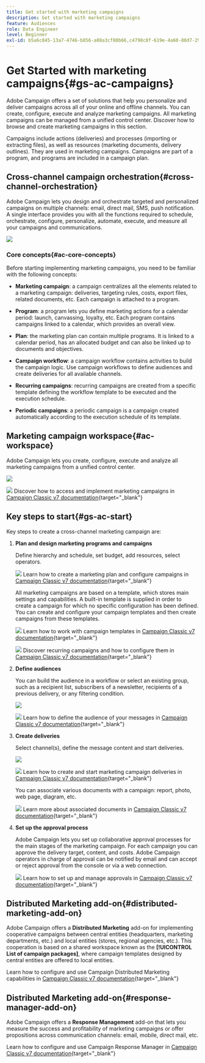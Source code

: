 ```yaml
---
title: Get started with marketing campaigns
description: Get started with marketing campaigns
feature: Audiences
role: Data Engineer
level: Beginner
exl-id: b5a6c845-13a7-4746-b856-a08a3cf80b66,c4798c8f-619e-4a60-80d7-29b9e4c61168
---
```

# Get Started with marketing campaigns{#gs-ac-campaigns}

Adobe Campaign offers a set of solutions that help you personalize and deliver campaigns across all of your online and offline channels. You can create, configure, execute and analyze marketing campaigns. All marketing campaigns can be managed from a unified control center. Discover how to browse and create marketing campaigns in this section.

Campaigns include actions (deliveries) and processes (importing or extracting files), as well as resources (marketing documents, delivery outlines). They are used in marketing campaigns. Campaigns are part of a program, and programs are included in a campaign plan.

## Cross-channel campaign orchestration{#cross-channel-orchestration}

Adobe Campaign lets you design and orchestrate targeted and personalized campaigns on multiple channels: email, direct mail, SMS, push notification. A single interface provides you with all the functions required to schedule, orchestrate, configure, personalize, automate, execute, and measure all your campaigns and communications.

![](assets/campaign-tab.png) 

### Core concepts{#ac-core-concepts}

Before starting implementing marketing campaigns, you need to be familiar with the following concepts:

* **Marketing campaign**: a campaign centralizes all the elements related to a marketing campaign: deliveries, targeting rules, costs, export files, related documents, etc. Each campaign is attached to a program.

* **Program**: a program lets you define marketing actions for a calendar period: launch, canvassing, loyalty, etc. Each program contains campaigns linked to a calendar, which provides an overall view.

* **Plan**: the marketing plan can contain multiple programs. It is linked to a calendar period, has an allocated budget and can also be linked up to documents and objectives.

* **Campaign workflow**: a campaign workflow contains activities to build the campaign logic. Use campaign workflows to define audiences and create deliveries for all available channels.

* **Recurring campaigns**: recurring campaigns are created from a specific template defining the workflow template to be executed and the execution schedule.

* **Periodic campaigns**: a periodic campaign is a campaign created automatically according to the execution schedule of its template.

## Marketing campaign workspace{#ac-workspace}

Adobe Campaign lets you create, configure, execute and analyze all marketing campaigns from a unified control center.

![](assets/calendar.png) 

![](../assets/do-not-localize/book.png) Discover how to access and implement marketing campaigns in [Campaign Classic v7 documentation](https://experienceleague.adobe.com/docs/campaign-classic/using/orchestrating-campaigns/about-marketing-campaigns/accessing-marketing-campaigns.html?lang=en#orchestrating-campaigns){target="_blank"}


## Key steps to start{#gs-ac-start}

Key steps to create a cross-channel marketing campaign are:

1. **Plan and design marketing programs and campaigns**

    Define hierarchy and schedule, set budget, add resources, select operators. 
    
   ![](../assets/do-not-localize/book.png) Learn how to create a marketing plan and configure campaigns in [Campaign Classic v7 documentation](https://experienceleague.adobe.com/docs/campaign-classic/using/orchestrating-campaigns/orchestrate-campaigns/setting-up-marketing-campaigns.html?lang=en#creating-plan-and-program-hierarchy){target="_blank"}

    All marketing campaigns are based on a template, which stores main settings and capabilities. A built-in template is supplied in order to create a campaign for which no specific configuration has been defined. You can create and configure your campaign templates and then create campaigns from these templates.

   ![](../assets/do-not-localize/book.png) Learn how to work with campaign templates in [Campaign Classic v7 documentation](https://experienceleague.adobe.com/docs/campaign-classic/using/orchestrating-campaigns/orchestrate-campaigns/marketing-campaign-templates.html?lang=en#orchestrating-campaigns){target="_blank"}

   ![](../assets/do-not-localize/book.png) Discover recurring campaigns and how to configure them in [Campaign Classic v7 documentation](https://experienceleague.adobe.com/docs/campaign-classic/using/orchestrating-campaigns/orchestrate-campaigns/setting-up-marketing-campaigns.html?lang=en#recurring-and-periodic-campaigns){target="_blank"}

1. **Define audiences**
    
    You can build the audience in a workflow or select an existing group, such as a recipient list, subscribers of a newsletter, recipients of a previous delivery, or any filtering condition.

    ![](assets/campaign-wf.png) 
    
   ![](../assets/do-not-localize/book.png) Learn how to define the audience of your messages in [Campaign Classic v7 documentation](https://experienceleague.adobe.com/docs/campaign-classic/using/orchestrating-campaigns/orchestrate-campaigns/marketing-campaign-target.html?lang=en#orchestrating-campaigns){target="_blank"}
    
1. **Create deliveries**

    Select channel(s), define the message content and start deliveries.

    ![](assets/campaign-dashboard.png) 
    
   ![](../assets/do-not-localize/book.png) Learn how to create and start marketing campaign deliveries in [Campaign Classic v7 documentation](https://experienceleague.adobe.com/docs/campaign-classic/using/orchestrating-campaigns/orchestrate-campaigns/marketing-campaign-deliveries.html?lang=en#creating-deliveries){target="_blank"}

    You can associate various documents with a campaign: report, photo, web page, diagram, etc.

   ![](../assets/do-not-localize/book.png) Learn more about associated documents in [Campaign Classic v7 documentation](https://experienceleague.adobe.com/docs/campaign-classic/using/orchestrating-campaigns/orchestrate-campaigns/marketing-campaign-assets.html?lang=en#adding-documents){target="_blank"}
    
1. **Set up the approval process**

    Adobe Campaign lets you set up collaborative approval processes for the main stages of the marketing campaign. For each campaign you can approve the delivery target, content, and costs. Adobe Campaign operators in charge of approval can be notified by email and can accept or reject approval from the console or via a web connection. 

   ![](../assets/do-not-localize/book.png) Learn how to set up and manage approvals in [Campaign Classic v7 documentation](https://experienceleague.adobe.com/docs/campaign-classic/using/orchestrating-campaigns/orchestrate-campaigns/marketing-campaign-approval.html?lang=en#orchestrating-campaigns){target="_blank"}


## Distributed Marketing add-on{#distributed-marketing-add-on}

Adobe Campaign offers a **Distributed Marketing** add-on for implementing cooperative campaigns between central entities (headquarters, marketing departments, etc.) and local entities (stores, regional agencies, etc.). This cooperation is based on a shared workspace known as the **[!UICONTROL List of campaign packages]**, where campaign templates designed by central entities are offered to local entities.

[](../assets/do-not-localize/book.png) Learn how to configure and use Campaign Distributed Marketing capabilities in [Campaign Classic v7 documentation](https://experienceleague.adobe.com/docs/campaign-classic/using/distributed-marketing/about-distributed-marketing.html){target="_blank"}

## Distributed Marketing add-on{#response-manager-add-on} 

Adobe Campaign offers a **Response Management** add-on that lets you measure the success and profitability of marketing campaigns or offer propositions across communication channels: email, mobile, direct mail, etc.

[](../assets/do-not-localize/book.png) Learn how to configure and use Campaign Response Manager in [Campaign Classic v7 documentation](https://experienceleague.adobe.com/docs/campaign-classic/using/response-manager/about-response-manager.html){target="_blank"}

